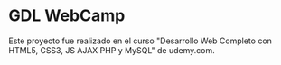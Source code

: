 # GDL WebCamp

Este proyecto fue realizado en el curso "Desarrollo Web Completo con HTML5, CSS3, JS AJAX PHP y MySQL"
de udemy.com. 